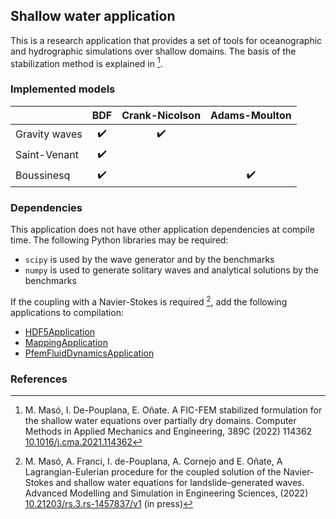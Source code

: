 ## Shallow water application

This is a research application that provides a set of tools for oceanographic and hydrographic simulations over shallow domains. The basis of the stabilization method is explained in [^1].

### Implemented models

|               | BDF                | Crank-Nicolson     | Adams-Moulton      |
|---------------|:------------------:|:------------------:|:------------------:|
| Gravity waves | :heavy_check_mark: | :heavy_check_mark: |                    |
| Saint-Venant  | :heavy_check_mark: |                    |                    |
| Boussinesq    | :heavy_check_mark: |                    | :heavy_check_mark: |

### Dependencies

This application does not have other application dependencies at compile time. The following Python libraries may be required:
  - `scipy` is used by the wave generator and by the benchmarks
  - `numpy` is used to generate solitary waves and analytical solutions by the benchmarks

If the coupling with a Navier-Stokes is required [^2], add the following applications to compilation:
  - [HDF5Application](../HDF5Application/README.md)
  - [MappingApplication](../MappingApplication/README.md)
  - [PfemFluidDynamicsApplication](../PfemFluidDynamicsApplication/README.md)


### References

[^1]: M. Masó, I. De-Pouplana, E. Oñate. A FIC-FEM stabilized formulation for the shallow water equations over partially dry domains. Computer Methods in Applied Mechanics and Engineering, 389C (2022) 114362 [10.1016/j.cma.2021.114362](https://doi.org/10.1016/j.cma.2021.114362)

[^2]: M. Masó, A. Franci, I. de-Pouplana, A. Cornejo and E. Oñate, A Lagrangian-Eulerian procedure for the coupled solution of the Navier-Stokes and shallow water equations for landslide-generated waves. Advanced Modelling and Simulation in Engineering Sciences, (2022) [10.21203/rs.3.rs-1457837/v1](https://doi.org/10.21203/rs.3.rs-1457837/v1) (in press)
